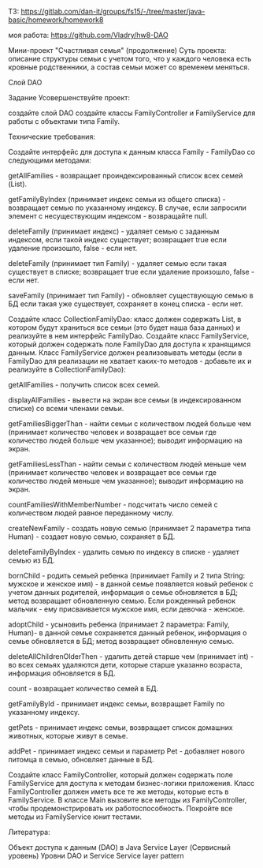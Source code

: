 ТЗ:  https://gitlab.com/dan-it/groups/fs15/-/tree/master/java-basic/homework/homework8

моя работа:  https://github.com/Vladry/hw8-DAO



Мини-проект "Счастливая семья" (продолжение)
Суть проекта: описание структуры семьи с учетом того, что у каждого человека есть кровные родственники, а состав семьи может со временем меняться.

Слой DAO

Задание
Усовершенствуйте проект:

создайте слой DAO
создайте классы FamilyController и FamilyService для работы с объектами типа Family.


Технические требования:

Создайте интерфейс для доступа к данным класса Family - FamilyDao со следующими методами:


getAllFamilies - возвращает проиндексированный список всех семей (List).

getFamilyByIndex (принимает индекс семьи из общего списка) - возвращает семью по указанному индексу. В случае, если запросили элемент с несуществующим индексом - возвращайте null.

deleteFamily (принимает индекс) - удаляет семью с заданным индексом, если такой индекс существует; возвращает true если удаление произошло, false - если нет.

deleteFamily (принимает тип Family) - удаляет семью если такая существует в списке; возвращает true если удаление произошло, false - если нет.

saveFamily (принимает тип Family) - обновляет существующую семью в БД если такая уже существует, сохраняет в конец списка - если нет.


Создайте класс CollectionFamilyDao: класс должен содержать List<Family>, в котором будут храниться все семьи (это будет наша база данных) и реализуйте в нем интерфейс FamilyDao.
Создайте класс FamilyService, который должен содержать поле FamilyDao для доступа к хранящимся данным.
Класс FamilyService должен реализовывать методы (если в FamilyDao для реализации не хватает каких-то методов - добавьте их и реализуйте в CollectionFamilyDao):


getAllFamilies - получить список всех семей.

displayAllFamilies - вывести на экран все семьи (в индексированном списке) со всеми членами семьи.

getFamiliesBiggerThan - найти семьи с количеством людей больше чем (принимает количество человек и возвращает все семьи где количество людей больше чем указанное); выводит информацию на экран.

getFamiliesLessThan - найти семьи с количеством людей меньше чем (принимает количество человек и возвращает все семьи где количество людей меньше чем указанное); выводит информацию на экран.

countFamiliesWithMemberNumber - подсчитать число семей с количеством людей равное переданному числу.

createNewFamily - создать новую семью (принимает 2 параметра типа Human) - создает новую семью, сохраняет в БД.

deleteFamilyByIndex - удалить семью по индексу в списке - удаляет семью из БД.

bornChild - родить семьей ребенка (принимает Family и 2 типа String: мужское и женское имя) - в данной семье появляется новый ребенок с учетом данных родителей, информация о семье обновляется в БД; метод возвращает обновленную семью. Если рожденный ребенок мальчик - ему присваивается мужское имя, если девочка - женское.

adoptChild - усыновить ребенка (принимает 2 параметра: Family, Human)- в данной семье сохраняется данный ребенок, информация о семье обновляется в БД; метод возвращает обновленную семью.

deleteAllChildrenOlderThen - удалить детей старше чем (принимает int) - во всех семьях удаляются дети, которые старше указанно возраста, информация обновляется в БД.

count - возвращает количество семей в БД.

getFamilyById - принимает индекс семьи, возвращает Family по указанному индексу.

getPets - принимает индекс семьи, возвращает список домашних животных, которые живут в семье.

addPet - принимает индекс семьи и параметр Pet - добавляет нового питомца в семью, обновляет данные в БД.


Создайте класс FamilyController, который должен содержать поле FamilyService для доступа к методам бизнес-логики приложения.
Класс FamilyController должен иметь все те же методы, которые есть в FamilyService.
В классе Main вызовите все методы из FamilyController, чтобы продемонстрировать их работоспособность.
Покройте все методы из FamilyService юнит тестами.


Литература:

Объект доступа к данным (DAO) в Java
Service Layer (Сервисный уровень)
Уровни DAO и Service
Service layer pattern